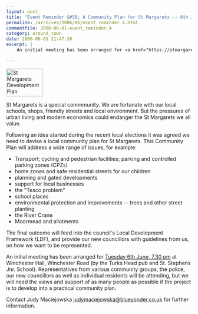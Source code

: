 ```yaml
---
layout: post
title: "Event Reminder &#58; A Community Plan for St Margarets -- 6th June"
permalink: /archives/2006/06/event_reminder_4.html
commentfile: 2006-06-01-event_reminder_4
category: around_town
date: 2006-06-01 21:47:38
excerpt: |
    An initial meeting has been arranged for <a href="https://stmargarets.london/event/Meeting/200605081437">Tuesday 6th June, 7.30 pm</a> at Winchester Hall, Winchester Road (by the Turks Head pub and St. Stephens Jnr. School). Representatives from various community groups, the police, our new councillors as well as individual residents will be attending, but we will need the views and support of as many people as possible if the project is to develop into a practical community plan.

---
```


<img src="/assets/images/2006/stmgrts_plan.gif" width="100" height="75" alt="St Margarets Development Plan" class="photo right"/>

St Margarets is a special commmunity. We are fortunate with our local schools, shops, friendly streets and local environment. But the pressures of urban living and modern economics could endanger the St Margarets we all value.

Following an idea started during the recent local elections it was agreed we need to devise a local community plan for St Margarets. This Community Plan will address a wide range of issues, for example:

-   Transport; cycling and pedestrian facilities; parking and controlled parking zones (CPZs)
-   home zones and safe residential streets for our children
-   planning and gated developments
-   support for local businesses
-   the "Tesco problem"
-   school places
-   environmental protection and improvements -- trees and other street planting
-   the River Crane
-   Moormead and allotments

The final outcome will feed into the council's Local Development Framework (LDF), and provide our new councillors with guidelines from us, on how we want to be represented.

An initial meeting has been arranged for [Tuesday 6th June, 7.30 pm](/event/Meeting/200605081437) at Winchester Hall, Winchester Road (by the Turks Head pub and St. Stephens Jnr. School). Representatives from various community groups, the police, our new councillors as well as individual residents will be attending, but we will need the views and support of as many people as possible if the project is to develop into a practical community plan.

Contact Judy Maciejowska <judymaciejowska@blueyonder.co.uk> for further information.
